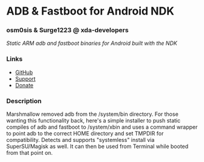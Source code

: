 # ADB & Fastboot for Android NDK
### osm0sis & Surge1223 @ xda-developers
*Static ARM adb and fastboot binaries for Android built with the NDK*

### Links
* [GitHub](https://github.com/Magisk-Modules-Repo/adb-Installer)
* [Support](https://forum.xda-developers.com/showthread.php?t=2239421)
* [Donate](https://forum.xda-developers.com/donatetome.php?u=4544860)

### Description
Marshmallow removed adb from the /system/bin directory. For those wanting this functionality back, here's a simple installer to push static compiles of adb and fastboot to /system/xbin and uses a command wrapper to point adb to the correct HOME directory and set TMPDIR for compatibility. Detects and supports "systemless" install via SuperSU/Magisk as well. It can then be used from Terminal while booted from that point on.

